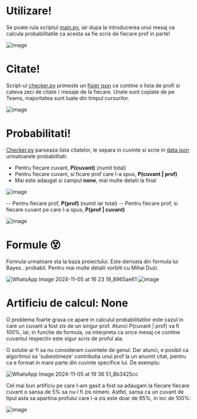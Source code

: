 # Utilizare!

Se poate rula scriptul [main.py](https://github.com/PVDoriginal/psm-pro-1-/blob/main/psm_proj1/main.py), iar dupa la introducerea unui mesaj va calcula probabilitatile ca acesta sa fie scris de fiecare prof in parte!

![image](https://github.com/user-attachments/assets/bb7d79a0-1cf9-4655-9a20-f79f72416920)

# Citate!

Script-ul [checker.py](https://github.com/PVDoriginal/psm-pro-1-/blob/main/psm_proj1/checker.py) primeste un [fisier json](https://github.com/PVDoriginal/psm-pro-1-/blob/main/psm_proj1/data/quotes.json) ce contine o lista de profi si cateva zeci de citate / mesaje de la fiecare. Unele sunt copiate de pe Teams, majoritatea sunt luate din timpul cursurilor. 

![image](https://github.com/user-attachments/assets/9cf8ed54-b95b-4f25-99d9-e4a79555d0da)

# Probabilitati!

[Checker.py](https://github.com/PVDoriginal/psm-pro-1-/blob/main/psm_proj1/checker.py) parseaza lista citatelor, le separa in cuvinte si scrie in [data.json](https://github.com/PVDoriginal/psm-pro-1-/blob/main/psm_proj1/data/data.json) urmatoarele probabilitati: 

- Pentru fiecare cuvant, **P(cuvant)** (numit total)
- Pentru fiecare cuvant, si ficare prof care l-a spus, **P(cuvant | prof)**
- Mai este adaugat si campul **none**, mai multe detalii la final

![image](https://github.com/user-attachments/assets/ea363a33-e9dd-4086-89ec-ad1c6d62377d)

-- Pentru fiecare prof, **P(prof)** (numit iar total)
-- Pentru fiecare prof, si fiecare cuvant pe care l-a spus, **P(prof | cuvant)**

![image](https://github.com/user-attachments/assets/cf3a3a47-d537-4637-a05f-7ecf6fa0c8d0)

# Formule 😵

Formula urmatoare sta la baza proiectului. Este derivata din formula lui Bayes.. probabil. Pentru mai multe detalii vorbiti cu Mihai Duzi. 

![WhatsApp Image 2024-11-05 at 16 23 19_8965ae61](https://github.com/user-attachments/assets/8a61e154-db64-40ab-a06e-e8fbeb521720)
![image](https://github.com/user-attachments/assets/4a914817-dcc2-43ba-8a9a-76a2aadc4806)

# Artificiu de calcul: None

O problema foarte grava ce apare in calculul probabilitatilor este cazul in care un cuvant a fost zis de un singur prof. Atunci P(cuvant | prof) va fi 100%, iar, in functie de formula, va interpreta ca orice mesaj ce contine cuvantul respectiv este sigur scris de proful ala. 

O solutie ar fi sa nu consideram cuvintele de genul. Dar atunci, e posibil ca algoritmul sa 'subestimeze' contributia unui prof la un anumit citat, pentru ca e format in mare parte din cuvinte specifice lui. De exemplu:

![WhatsApp Image 2024-11-05 at 19 36 51_8b3425cc](https://github.com/user-attachments/assets/d4a7c767-11ed-4608-946e-872491755170)

Cel mai bun artificiu pe care l-am gasit a fost sa adaugam la fiecare fiecare cuvant o sansa de 5% sa nu-l fi zis nimeni. Astfel, sansa ca un cuvant de tipul asta sa apartina profului care l-a zis este doar de 95%, in loc de 100%:

![image](https://github.com/user-attachments/assets/ab45766e-a1d4-4f56-8b54-a897e4f0bd28)



 


